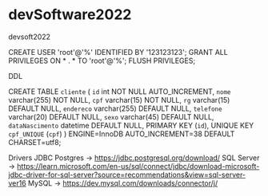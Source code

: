 # devSoftware2022
devsoft2022

CREATE USER 'root'@'%' IDENTIFIED BY '123123123';
GRANT ALL PRIVILEGES ON * . * TO 'root'@'%';
FLUSH PRIVILEGES;


DDL

CREATE TABLE `cliente` (
  `id` int NOT NULL AUTO_INCREMENT,
  `nome` varchar(255) NOT NULL,
  `cpf` varchar(15) NOT NULL,
  `rg` varchar(15) DEFAULT NULL,
  `endereco` varchar(255) DEFAULT NULL,
  `telefone` varchar(20) DEFAULT NULL,
  `sexo` varchar(45) DEFAULT NULL,
  `dataNascimento` datetime DEFAULT NULL,
  PRIMARY KEY (`id`),
  UNIQUE KEY `cpf_UNIQUE` (`cpf`)
) ENGINE=InnoDB AUTO_INCREMENT=38 DEFAULT CHARSET=utf8;

Drivers JDBC
Postgres -> https://jdbc.postgresql.org/download/
SQL Server -> https://learn.microsoft.com/en-us/sql/connect/jdbc/download-microsoft-jdbc-driver-for-sql-server?source=recommendations&view=sql-server-ver16
MySQL -> https://dev.mysql.com/downloads/connector/j/ 
